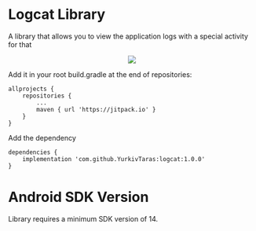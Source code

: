 # Logcat Library
A library that allows you to view the application logs with a special activity for that

<p align="center">
    <img src="https://drive.google.com/uc?authuser=0&id=1KFNuEUq2GO0Q0ATtZcJetMulwpPQs5x3&export=download"/>
</p>



Add it in your root build.gradle at the end of repositories:

```
allprojects {
	repositories {
		...
		maven { url 'https://jitpack.io' }
	}
}
```

Add the dependency

```
dependencies {
	implementation 'com.github.YurkivTaras:logcat:1.0.0'
}
```
Android SDK Version
===================

Library requires a minimum SDK version of 14. 
